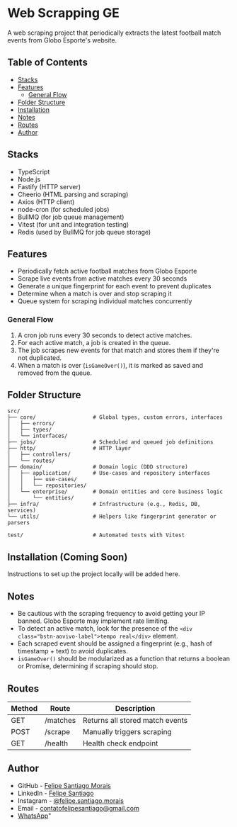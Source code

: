 # Web Scrapping GE

A web scraping project that periodically extracts the latest football match events from Globo Esporte's website.

## Table of Contents

- [Stacks](#stacks)
- [Features](#features)
  - [General Flow](#general-flow)
- [Folder Structure](#folder-structure)
- [Installation](#installation-coming-soon)
- [Notes](#notes)
- [Routes](#routes)
- [Author](#author)

## Stacks

- TypeScript
- Node.js
- Fastify (HTTP server)
- Cheerio (HTML parsing and scraping)
- Axios (HTTP client)
- node-cron (for scheduled jobs)
- BullMQ (for job queue management)
- Vitest (for unit and integration testing)
- Redis (used by BullMQ for job queue storage)

## Features

- Periodically fetch active football matches from Globo Esporte
- Scrape live events from active matches every 30 seconds
- Generate a unique fingerprint for each event to prevent duplicates
- Determine when a match is over and stop scraping it
- Queue system for scraping individual matches concurrently

### General Flow

1. A cron job runs every 30 seconds to detect active matches.
2. For each active match, a job is created in the queue.
3. The job scrapes new events for that match and stores them if they're not duplicated.
4. When a match is over (`isGameOver()`), it is marked as saved and removed from the queue.

## Folder Structure

```
src/
├── core/                  # Global types, custom errors, interfaces
│   ├── errors/
│   ├── types/
│   └── interfaces/
├── jobs/                  # Scheduled and queued job definitions
├── http/                  # HTTP layer
│   ├── controllers/
│   └── routes/
├── domain/                # Domain logic (DDD structure)
│   ├── application/       # Use-cases and repository interfaces
│   │   ├── use-cases/
│   │   └── repositories/
│   └── enterprise/        # Domain entities and core business logic
│       └── entities/
├── infra/                 # Infrastructure (e.g., Redis, DB, services)
└── utils/                 # Helpers like fingerprint generator or parsers

test/                      # Automated tests with Vitest
```

## Installation (Coming Soon)

Instructions to set up the project locally will be added here.

## Notes

- Be cautious with the scraping frequency to avoid getting your IP banned. Globo Esporte may implement rate limiting.
- To detect an active match, look for the presence of the `<div class="bstn-aovivo-label">tempo real</div>` element.
- Each scraped event should be assigned a fingerprint (e.g., hash of timestamp + text) to avoid duplicates.
- `isGameOver()` should be modularized as a function that returns a boolean or Promise<boolean>, determining if scraping should stop.

## Routes

| Method | Route          | Description                      |
|--------|----------------|----------------------------------|
| GET    | /matches       | Returns all stored match events  |
| POST   | /scrape        | Manually triggers scraping       |
| GET    | /health        | Health check endpoint            |

## Author

- GitHub - [Felipe Santiago Morais](https://github.com/SantiagoMorais)
- LinkedIn - [Felipe Santiago](https://www.linkedin.com/in/felipe-santiago-873025288/)
- Instagram - [@felipe.santiago.morais](https://www.instagram.com/felipe.santiago.morais)
- Email - [contatofelipesantiago@gmail.com](mailto:contatofelipesantiago@gmail.com)
- [WhatsApp](https://api.whatsapp.com/send?phone=5531996951033&text=Hi%2C%20Felipe%21%20I%20got%20your%20contact%20from%20your%20github.)"